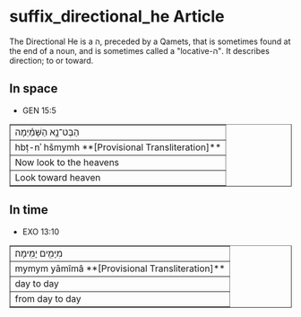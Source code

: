 # suffix_directional_he Article
The Directional He is a ה, preceded by a Qamets, that is sometimes found at the end of a noun, and is sometimes called a "locative-ה". It describes direction; to or toward.

## In space

* GEN 15:5
<table border="1" class="docutils">
<colgroup>
<col width="100%" />
</colgroup>
<tbody valign="top">
<tr class="row-odd"><td>הַבֶּט־נָ֣א הַשָּׁמַ֗יְמָה</td>
</tr>
<tr class="row-even"><td>hbṭ-nʾ hšmymh **[Provisional Transliteration]**</td>
</tr>
<tr class="row-odd"><td>Now look to the heavens</td>
</tr>
<tr class="row-even"><td>Look toward heaven</td>
</tr>
</tbody>
</table>
	
## In time

* EXO 13:10
<table border="1" class="docutils">
<colgroup>
<col width="100%" />
</colgroup>
<tbody valign="top">
<tr class="row-odd"><td>מִיָּמִ֖ים יָמִֽימָה׃</td>
</tr>
<tr class="row-even"><td>mymym yāmîmâ **[Provisional Transliteration]**</td>
</tr>
<tr class="row-odd"><td>day to day</td>
</tr>
<tr class="row-even"><td>from day to day</td>
</tr>
</tbody>
</table>